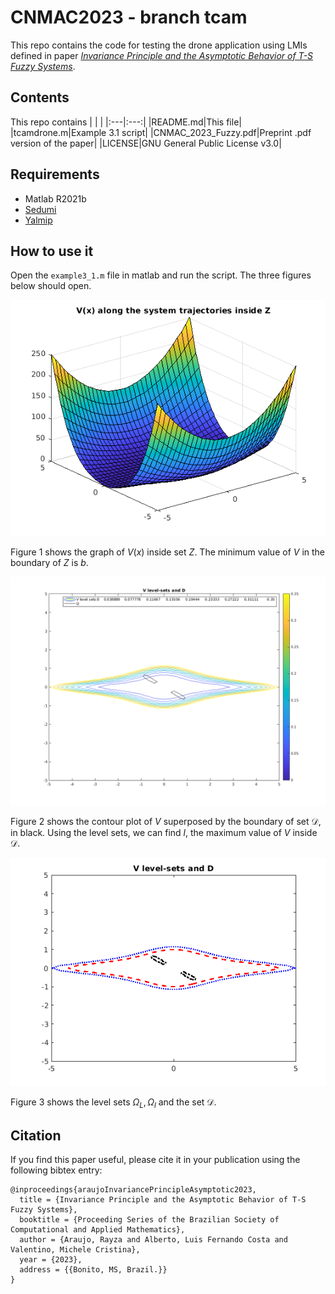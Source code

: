 [**Status:** Archive (code is provided as-is, no updates expected)]: #
# CNMAC2023 - branch tcam

This repo contains the code for testing the drone application using LMIs defined in paper [*Invariance Principle and the Asymptotic Behavior of T-S Fuzzy Systems*](CNMAC_2023_Fuzzy.pdf).

## Contents

This repo contains
| | |
|:---|:---:|
|README.md|This file|
|tcamdrone.m|Example 3.1 script|
|CNMAC_2023_Fuzzy.pdf|Preprint .pdf version of the paper|
|LICENSE|GNU General Public License v3.0|

## Requirements

- Matlab R2021b
- [Sedumi](https://sedumi.ie.lehigh.edu/)
- [Yalmip](https://yalmip.github.io/)

## How to use it

Open the `example3_1.m` file in matlab and run the script.
The three figures below should open.

![Figure 1](/figs/fig1.bmp)

Figure 1 shows the graph of $V(x)$ inside set $Z$.  The minimum value of $V$ in the boundary of $Z$ is $b$.

![Figure 2](/figs/fig2.bmp)

Figure 2 shows the contour plot of $V$ superposed by the boundary of set $\mathcal{D}$, in black. Using the level sets, we can find $l$, the maximum value of $V$ inside $\mathcal{D}$.

![Figure 3](/figs/fig3.bmp)

Figure 3 shows the level sets $\Omega_L,\Omega_l$ and the set $\mathcal{D}$.

## Citation

If you find this paper useful, please cite it in your publication using the following bibtex entry:

```
@inproceedings{araujoInvariancePrincipleAsymptotic2023,
  title = {Invariance Principle and the Asymptotic Behavior of T-S Fuzzy Systems},
  booktitle = {Proceeding Series of the Brazilian Society of Computational and Applied Mathematics},
  author = {Araujo, Rayza and Alberto, Luis Fernando Costa and Valentino, Michele Cristina},
  year = {2023},
  address = {{Bonito, MS, Brazil.}}
}
```